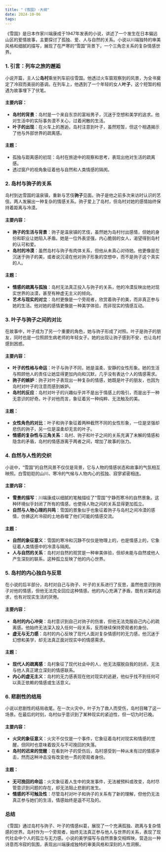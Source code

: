 ```yaml
---
title: "《雪国》-大纲"
date: 2024-10-06
tags: 
---
```

《雪国》是日本作家川端康成于1947年发表的小说，讲述了一个发生在日本偏远山区的爱情故事，主要探讨了孤独、爱、人与自然的关系。小说以川端独特的审美风格和细腻的描写，展现了在严寒的“雪国”背景下，一个三角恋关系的复杂情感世界。

### 1. **引言：列车之旅的邂逅**
小说开篇，主人公**岛村**乘坐列车前往雪国。他透过火车窗观察到的风景，为全书奠定了冷寂而美丽的基调。在列车上，他遇到了一个年轻的女人**叶子**，这个短暂的相遇为故事埋下了伏笔。

#### 主要内容：
- **岛村的背景**：岛村是一个来自东京的富裕男子，沉迷于空想和美学的追求。他对生活中的实际事务漠不关心，过着闲散的生活。
- **叶子的出现**：在火车上的邂逅，岛村注意到叶子，虽然短暂，但这个相遇揭示了他与外部世界的疏离感。

#### 主题：
- 孤独与距离感的初现：岛村在旅途中的观察和思考，表现出他对生活的疏离感。
- 透过窗户的视角象征着他与自然和人类情感的隔阂。

### 2. **岛村与驹子的关系**
岛村到达雪国的温泉镇，重新与艺伎**驹子**见面。驹子是他之前多次来访时认识的艺伎。两人发展出一种复杂的情感关系。驹子爱上了岛村，但岛村对她的感情始终保持着距离与冷漠。

#### 主要内容：
- **驹子的生活与背景**：驹子是温泉镇的艺伎，虽然她为岛村付出感情，但她的身份和职业让她陷入矛盾。她是一位外表坚强，内心脆弱的女人，渴望得到岛村的认可和爱。
- **岛村的冷漠**：虽然岛村与驹子有肉体关系，但他从未真心对待她。他更像是在沉迷于驹子的美，或者说沉浸在他对驹子形象的空想中，而不是驹子这个真实的人。

#### 主题：
- **情感的疏离与孤独**：岛村无法真正投入与驹子的关系，他的冷漠反映出他对现实世界的淡漠，甚至有种虚无主义的倾向。
- **艺术与现实的对立**：岛村更像是一个旁观者，欣赏着驹子的美，而非真正参与她的生活。他对她的感情更像是一种美学体验，而非现实的情感互动。

### 3. **叶子与驹子之间的对比**
在故事中，叶子成为了另一个重要的角色，她与驹子形成了对照。叶子是驹子的朋友，同时也是一位照顾生病老师的年轻女子。她的出现让驹子感到不安，也让岛村感到困惑。

#### 主要内容：
- **叶子的性格与命运**：叶子与驹子不同，她是温柔、安静的女性形象。她的生活与照顾他人的责任让她显得更加内向和沉默，几乎没有表达个人的情感需求。
- **驹子的嫉妒**：驹子对叶子表现出一种复杂的情感，她既是叶子的朋友，也因为岛村对叶子的注意而感到嫉妒。
- **岛村的反应**：岛村对叶子的兴趣似乎并不是出于情感上的吸引，而是出于一种无意识的好奇。叶子对他而言，象征着另一种纯粹、无法触及的美。

#### 主题：
- **女性角色的对比**：叶子和驹子象征着两种截然不同的女性形象，一位是坚强却悲伤的驹子，另一位是温柔却无言的叶子。
- **情感的复杂性与三角关系**：岛村、驹子和叶子之间的关系充满了未解的情感和隐含的矛盾，岛村的情感游离于两者之间，增加了故事的张力。

### 4. **自然与人性的交织**
小说中，“雪国”的自然风景不仅仅是背景，它与人物的情感状态和故事的气氛相互映照。白雪皑皑的山川、寒冷的气候与人物内心的孤独、寂寥紧密相连。

#### 主要内容：
- **雪景的描写**：川端康成以细腻的笔触描绘了“雪国”宁静而寒冷的自然景象。这种环境似乎封闭了所有的情感，也使得人物之间的关系显得更加孤立。
- **自然与人物心理的共鸣**：雪国的景象似乎也象征着驹子与岛村之间冷漠的感情，仿佛这片冷寂的土地吞噬了他们可能的情感交流。

#### 主题：
- **自然的象征意义**：雪国的寒冷和沉静不仅仅是物理上的，也是情感上的，它象征着人类情感中的冷漠与隔阂。
- **人与自然的关系**：岛村对自然的观赏是一种审美体验，但却未能与自然或他人产生深刻的联系，这种孤立反映了他的内心世界。

### 5. **岛村的内心独白与反思**
在小说的后半部分，岛村对自己与驹子、叶子的关系进行了反思，虽然他意识到驹子对他的情感，但他无法完全回应这种情感。他的内心充满了矛盾，既有对美的追求，也有对现实生活的厌倦。

#### 主要内容：
- **岛村的内心冲突**：岛村意识到自己对驹子的伤害，但他无法克服自己内心的疏离感。他始终无法深入投入任何一段关系，反而继续保持旁观者的身份。
- **虚无与无力感**：岛村的内心反映了现代人面对复杂情感时的无力感，他沉迷于幻想和美学，却无法真正面对现实中的情感需求。

#### 主题：
- **现代人的疏离感**：岛村象征了现代社会中的人，他无法摆脱自我的封闭，无法与他人真正建立深刻的情感联系。
- **内心的虚无主义**：岛村的无力感表现在他对现实的逃避，他似乎找不到任何可以真正依赖的情感或生活意义。

### 6. **悲剧性的结局**
小说以悲剧性的结局收尾。在一次火灾中，叶子为了救人而受伤，岛村目睹了这一场景。在最后的时刻，岛村似乎意识到了某种现实的紧迫性，但一切为时已晚。

#### 主要内容：
- **火灾的象征意义**：火灾不仅仅是一个事件，它象征着岛村对现实和情感的觉醒，但同时也意味着毁灭与不可挽回的失落。
- **岛村的迟来的觉醒**：在看到叶子的受伤后，岛村感受到一种从未有过的情感冲击，然而这种冲击没有改变他一贯的旁观者身份。

#### 主题：
- **无可挽回的命运**：火灾象征着人生中的突发事件，无法被预料或改变，岛村尽管意识到问题的存在，却无法阻止悲剧的发生。
- **情感的不可触及性**：尽管岛村对叶子和驹子的关系有了新的理解，但他仍无法真正参与她们的生活，情感始终是遥不可及的。

### 总结
《雪国》通过岛村与驹子、叶子的情感纠葛，展现了一个充满孤独、疏离与复杂情感的世界。岛村作为一个旁观者，始终无法真正参与他人与世界的关系，表现了现代社会中个人的孤立与无力感。小说的美学描写与自然景象交相辉映，营造出一种诗意而冷寂的氛围，表现出川端康成独特的审美风格和深刻的人性洞察。
